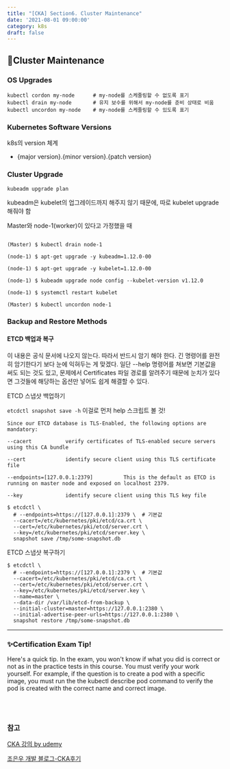 ```yaml
---
title: "[CKA] Section6. Cluster Maintenance"
date: '2021-08-01 09:00:00'
category: k8s
draft: false
---
```


## 📌Cluster Maintenance

### OS Upgrades


``` shell
kubectl cordon my-node      # my-node를 스케줄링할 수 없도록 표기
kubectl drain my-node       # 유지 보수를 위해서 my-node를 준비 상태로 비움
kubectl uncordon my-node    # my-node를 스케줄링할 수 있도록 표기
```

### Kubernetes Software Versions

k8s의 version 체계
- {major version}.{minor version}.{patch version}

### Cluster Upgrade

`kubeadm upgrade plan`

kubeadm은 kubelet의 업그레이드까지 해주지 않기 때문에, 따로 kubelet upgrade해줘야 함

Master와 node-1(worker)이 있다고 가정했을 때

``` shell

(Master) $ kubectl drain node-1

(node-1) $ apt-get upgrade -y kubeadm=1.12.0-00

(node-1) $ apt-get upgrade -y kubelet=1.12.0-00

(node-1) $ kubeadm upgrade node config --kubelet-version v1.12.0

(node-1) $ systemctl restart kubelet

(Master) $ kubectl uncordon node-1
```

### Backup and Restore Methods

#### ETCD 백업과 복구
이 내용은 공식 문서에 나오지 않는다. 따라서 반드시 암기 해야 한다. 긴 명령어를 완전히 암기한다기 보다 눈에 익혀두는 게 맞겠다.
일단 --help 명령어를 쳐보면 기본값을 써도 되는 것도 있고, 문제에서 Certificates 파일 경로를 알려주기 때문에 눈치가 있다면 그것들에 해당하는 옵션만 넣어도 쉽게 해결할 수 있다.

ETCD 스냅샷 백업하기

`etcdctl snapshot save -h` 이걸로 먼저 help 스크립트 볼 것!

```
Since our ETCD database is TLS-Enabled, the following options are mandatory:

--cacert           verify certificates of TLS-enabled secure servers using this CA bundle

--cert             identify secure client using this TLS certificate file

--endpoints=[127.0.0.1:2379]          This is the default as ETCD is running on master node and exposed on localhost 2379.

--key              identify secure client using this TLS key file
```

```
$ etcdctl \
  # --endpoints=https://[127.0.0.1]:2379 \  # 기본값
  --cacert=/etc/kubernetes/pki/etcd/ca.crt \
  --cert=/etc/kubernetes/pki/etcd/server.crt \
  --key=/etc/kubernetes/pki/etcd/server.key \
  snapshot save /tmp/some-snapshot.db
```
ETCD 스냅샷 복구하기
```
$ etcdctl \
  # --endpoints=https://[127.0.0.1]:2379 \  # 기본값
  --cacert=/etc/kubernetes/pki/etcd/ca.crt \
  --cert=/etc/kubernetes/pki/etcd/server.crt \
  --key=/etc/kubernetes/pki/etcd/server.key \
  --name=master \
  --data-dir /var/lib/etcd-from-backup \
  --initial-cluster=master=https://127.0.0.1:2380 \
  --initial-advertise-peer-urls=https://127.0.0.1:2380 \
  snapshot restore /tmp/some-snapshot.db
```

---

### ✨Certification Exam Tip!

Here's a quick tip. In the exam, you won't know if what you did is correct or not as in the practice tests in this course. You must verify your work yourself. For example, if the question is to create a pod with a specific image, you must run the the kubectl describe pod command to verify the pod is created with the correct name and correct image.


<br/>
<br/>

### 참고
[CKA 강의 by udemy](https://www.udemy.com/course/certified-kubernetes-administrator-with-practice-tests/learn/lecture/16214516#content)

[조은우 개발 블로그-CKA후기](https://jonnung.dev/kubernetes/2020/08/24/cka-challenge-and-spoiler-free-tips/)
